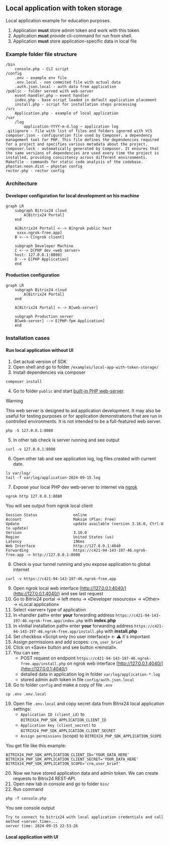 ## Local application with token storage

Local application example for education purposes.

1. Application **must** store admin token and work with this token.
2. Application **must** provide cli-command for run from shell.
3. Application **must** store application-specific data in local file

### Example folder file structure

```
/bin
    console.php - CLI script
/config
    .env - example env file
    .env.local - non commited file with actual data
    .auth.json.local - auth data from application
/public - folder served with web-server
    event-handler.php – event handler           
    index.php - base script loaded in default application placement
    install.php - script for installation steps processing
/src
    Application.php - example of local application         
/var
    /log
        application-YYYY-m-d.log – application log
.gitignore - file with list of files and folders ignored with VCS
composer.json - configuration file used by Composer, a dependency management tool for PHP. This file defines the dependencies required for a project and specifies various metadata about the project.
composer.lock - automatically generated by Composer. It ensures that the same versions of dependencies are used every time the project is installed, providing consistency across different environments.
Makefile - commands for static code analysis of the codebase.
phpstan.neon.dist – phpstan config
rector.php - rector config        
```


### Architecture

#### Developer configuration for local development on his machine

```mermaid
graph LR
    subgraph Bitrix24 cloud
        A[Bitrix24 Portal] 
    end
    
    A[Bitrix24 Portal] <--> B[ngrok public host
     xxxx.ngrok-free.app]
    B <--> C[ngrok client]
    
    subgraph Developer Machine 
    C <--> D[PHP dev «web server» 
    host: 127.0.0.1:8080]
    D --> E[PHP Application]
    end
```

#### Production configuration
```mermaid
graph LR
    subgraph Bitrix24 cloud
        A[Bitrix24 Portal] 
    end
    
    A[Bitrix24 Portal] <--> B[web-server]
    
    subgraph Production server 
    B[web-server] --> E[PHP-fpm Application]
    end
```

### Installation cases

#### Run local application without UI

1. Get actual version of SDK
2. Open shell and go to folder `/examples/local-app-with-token-storage/`
3. Install dependencies via composer

```shell
composer install
```

4. Go to folder `public` and
   start [built-in PHP web-server](https://www.php.net/manual/en/features.commandline.webserver.php).

> [!WARNING]  
> This web server is designed to aid application development. It may also be useful for testing purposes or for
> application demonstrations that are run in controlled environments. It is not intended to be a full-featured web server.

```shell
php -S 127.0.0.1:8080
```

5. In other tab check is server running and see output

```shell
curl -v 127.0.0.1:8080
```

6. Open other tab and see application log, log files created with current date.

```shell
ls var/log/ 
tail -f var/log/application-2024-09-15.log
```

7. Expose your local PHP dev web-server to internet via [ngrok](https://ngrok.com/)

```shell
ngrok http 127.0.0.1:8080
```

You will see output from ngrok local client

```
Session Status                online
Account                       Maksim (Plan: Free)
Update                        update available (version 3.16.0, Ctrl-U to update)
Version                       3.10.0
Region                        United States (us)
Latency                       196ms
Web Interface                 http://127.0.0.1:4040
Forwarding                    https://c421-94-143-197-46.ngrok-free.app -> http://127.0.0.1:8080
```

8. Check is your tunnel running and you expose application to global internet

```shell
curl -v https://c421-94-143-197-46.ngrok-free.app
```

9. Open ngrok local web interface [http://127.0.0.1:4040/](http://127.0.0.1:4040/) and see last request
10. Go to Bitrix24 portal → left menu → «Developer resources» → «Other» → «Local application»
11. Select «server» type of application
12. In «handler path» enter **your** forwarding address `https://c421-94-143-197-46.ngrok-free.app/index.php` with **index.php**
13. In «Initial installation path» enter **your** forwarding address `https://c421-94-143-197-46.ngrok-free.app/install.php` with
    **install.php**
14. Set checkbox «Script only (no user interface)» ← ⚠️ it`s important
15. Assign permissions and add scopes: `crm`, `user_brief`
16. Click on «Save» button and see button «reinstall».
17. You can see:
    - POST request on endpoint `https://c421-94-143-197-46.ngrok-free.app/install.php` on ngrok web
      interface [http://127.0.0.1:4040/](http://127.0.0.1:4040/)
    - detailed data in application log in folder `var/log/application-*.log`
    - stored admin auth token in file `config/auth.json.local`
18. Go to folder `config` and make a copy of file `.env`

```shell
cp .env .env.local
```

19. Open file `.env.local` and copy secret data from Bitrix24 local application settings:
    - `Application ID (client_id)` to `BITRIX24_PHP_SDK_APPLICATION_CLIENT_ID`
    - `Application key (client_secret)` to `BITRIX24_PHP_SDK_APPLICATION_CLIENT_SECRET`
    - `Assign permissions` (scope) to `BITRIX24_PHP_SDK_APPLICATION_SCOPE`

You get file like this example:

```
BITRIX24_PHP_SDK_APPLICATION_CLIENT_ID='YOUR_DATA_HERE'
BITRIX24_PHP_SDK_APPLICATION_CLIENT_SECRET='YOUR_DATA_HERE'
BITRIX24_PHP_SDK_APPLICATION_SCOPE='crm,user_brief'
```

20. Now we have stored application data and admin token. We can create requests to Bitrix24 REST-API.
21. Open new tab in console and go to folder `bin/`
20. Run command

```shell
php -f console.php
```

You see console output

```
Try to connect to bitrix24 with local application credentials and call method «server.time»...
server time: 2024-09-15 22-53-26
```

#### Local application with UI